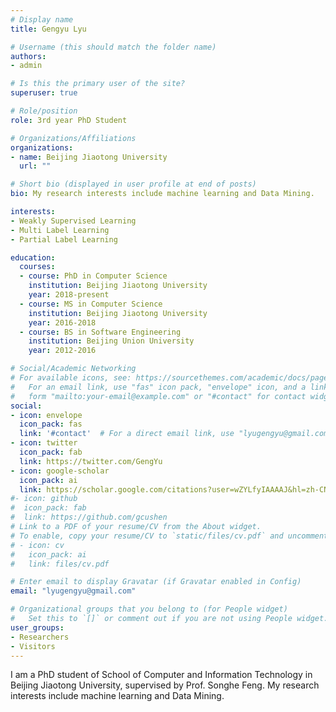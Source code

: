 ```yaml
---
# Display name
title: Gengyu Lyu

# Username (this should match the folder name)
authors:
- admin

# Is this the primary user of the site?
superuser: true

# Role/position
role: 3rd year PhD Student

# Organizations/Affiliations
organizations:
- name: Beijing Jiaotong University
  url: ""

# Short bio (displayed in user profile at end of posts)
bio: My research interests include machine learning and Data Mining.

interests:
- Weakly Supervised Learning
- Multi Label Learning
- Partial Label Learning

education:
  courses:
  - course: PhD in Computer Science
    institution: Beijing Jiaotong University
    year: 2018-present
  - course: MS in Computer Science
    institution: Beijing Jiaotong University
    year: 2016-2018
  - course: BS in Software Engineering
    institution: Beijing Union University
    year: 2012-2016

# Social/Academic Networking
# For available icons, see: https://sourcethemes.com/academic/docs/page-builder/#icons
#   For an email link, use "fas" icon pack, "envelope" icon, and a link in the
#   form "mailto:your-email@example.com" or "#contact" for contact widget.
social:
- icon: envelope
  icon_pack: fas
  link: '#contact'  # For a direct email link, use "lyugengyu@gmail.com".
- icon: twitter
  icon_pack: fab
  link: https://twitter.com/GengYu
- icon: google-scholar
  icon_pack: ai
  link: https://scholar.google.com/citations?user=wZYLfyIAAAAJ&hl=zh-CN
#- icon: github
#  icon_pack: fab
#  link: https://github.com/gcushen
# Link to a PDF of your resume/CV from the About widget.
# To enable, copy your resume/CV to `static/files/cv.pdf` and uncomment the lines below.
# - icon: cv
#   icon_pack: ai
#   link: files/cv.pdf

# Enter email to display Gravatar (if Gravatar enabled in Config)
email: "lyugengyu@gmail.com"

# Organizational groups that you belong to (for People widget)
#   Set this to `[]` or comment out if you are not using People widget.
user_groups:
- Researchers
- Visitors
---
```


I am a PhD student of School of Computer and Information Technology in Beijing Jiaotong University, supervised by Prof. Songhe Feng. My research interests include machine learning and Data Mining. 

